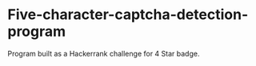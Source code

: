 # Five-character-captcha-detection-program
Program built as a Hackerrank challenge for 4 Star badge.
